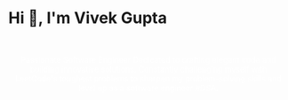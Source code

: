 

<h1 align="left" >Hi 👋, I'm Vivek Gupta</h1>
<br>
<p align="center" style="color: white;">
Passionate Software Engineer
Dedicated to crafting elegant code and building innovative solutions.
Constantly challenging myself with LeetCode's toughest problems to sharpen my problem-solving skills and level up as a software engineer #DSA.
</p>